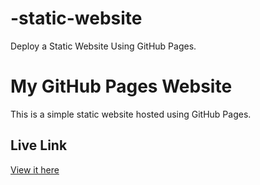 # -static-website
Deploy a Static Website Using GitHub Pages.
# My GitHub Pages Website

This is a simple static website hosted using GitHub Pages.

## Live Link
[View it here](https://github.com/KM9156/-static-website/)
